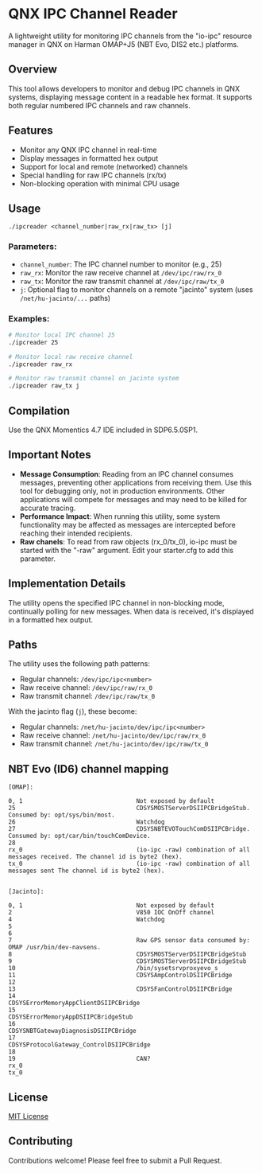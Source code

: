 # QNX IPC Channel Reader

A lightweight utility for monitoring IPC channels from the "io-ipc" resource manager in QNX on Harman OMAP+J5 (NBT Evo, DIS2 etc.) platforms.

## Overview

This tool allows developers to monitor and debug IPC channels in QNX systems, displaying message content in a readable hex format. It supports both regular numbered IPC channels and raw channels.

## Features

- Monitor any QNX IPC channel in real-time
- Display messages in formatted hex output
- Support for local and remote (networked) channels
- Special handling for raw IPC channels (rx/tx)
- Non-blocking operation with minimal CPU usage

## Usage

```
./ipcreader <channel_number|raw_rx|raw_tx> [j]
```

### Parameters:

- `channel_number`: The IPC channel number to monitor (e.g., 25)
- `raw_rx`: Monitor the raw receive channel at `/dev/ipc/raw/rx_0`
- `raw_tx`: Monitor the raw transmit channel at `/dev/ipc/raw/tx_0`
- `j`: Optional flag to monitor channels on a remote "jacinto" system (uses `/net/hu-jacinto/...` paths)

### Examples:

```bash
# Monitor local IPC channel 25
./ipcreader 25

# Monitor local raw receive channel
./ipcreader raw_rx

# Monitor raw transmit channel on jacinto system
./ipcreader raw_tx j
```

## Compilation

Use the QNX Momentics 4.7 IDE included in SDP6.5.0SP1.

## Important Notes

- **Message Consumption**: Reading from an IPC channel consumes messages, preventing other applications from receiving them. Use this tool for debugging only, not in production environments. Other applications will compete for messages and may need to be killed for accurate tracing.
- **Performance Impact**: When running this utility, some system functionality may be affected as messages are intercepted before reaching their intended recipients.
- **Raw chanels**: To read from raw objects (rx_0/tx_0), io-ipc must be started with the "-raw" argument. Edit your starter.cfg to add this parameter.

## Implementation Details

The utility opens the specified IPC channel in non-blocking mode, continually polling for new messages. When data is received, it's displayed in a formatted hex output. 

## Paths

The utility uses the following path patterns:

- Regular channels: `/dev/ipc/ipc<number>`
- Raw receive channel: `/dev/ipc/raw/rx_0`
- Raw transmit channel: `/dev/ipc/raw/tx_0`

With the jacinto flag (`j`), these become:

- Regular channels: `/net/hu-jacinto/dev/ipc/ipc<number>`
- Raw receive channel: `/net/hu-jacinto/dev/ipc/raw/rx_0`
- Raw transmit channel: `/net/hu-jacinto/dev/ipc/raw/tx_0`

## NBT Evo (ID6) channel mapping

```
[OMAP]:

0, 1                                Not exposed by default
25                                  CDSYSMOSTServerDSIIPCBridgeStub. Consumed by: opt/sys/bin/most.
26                                  Watchdog
27                                  CDSYSNBTEVOTouchComDSIIPCBridge. Consumed by: opt/car/bin/touchComDevice.
28
rx_0                                (io-ipc -raw) combination of all messages received. The channel id is byte2 (hex).
tx_0                                (io-ipc -raw) combination of all messages sent The channel id is byte2 (hex).


[Jacinto]:

0, 1                                Not exposed by default
2                                   V850 IOC OnOff channel
4                                   Watchdog
5
6
7                                   Raw GPS sensor data consumed by: OMAP /usr/bin/dev-navsens.
8                                   CDSYSMOSTServerDSIIPCBridgeStub
9                                   CDSYSMOSTServerDSIIPCBridgeStub
10                                  /bin/sysetsrvproxyevo_s
11                                  CDSYSAmpControlDSIIPCBridge
12
13                                  CDSYSFanControlDSIIPCBridge 
14                                  CDSYSErrorMemoryAppClientDSIIPCBridge
15                                  CDSYSErrorMemoryAppDSIIPCBridgeStub
16                                  CDSYSNBTGatewayDiagnosisDSIIPCBridge
17                                  CDSYSProtocolGateway_ControlDSIIPCBridge
18
19                                  CAN?
rx_0
tx_0
```

## License

[MIT License](LICENSE)

## Contributing

Contributions welcome! Please feel free to submit a Pull Request.
